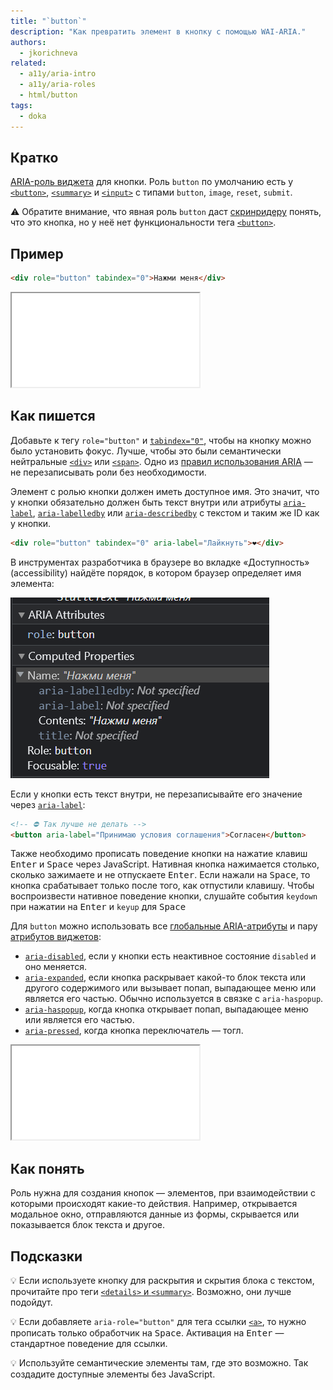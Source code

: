 ```yaml
---
title: "`button`"
description: "Как превратить элемент в кнопку с помощью WAI-ARIA."
authors:
  - jkorichneva
related:
  - a11y/aria-intro
  - a11y/aria-roles
  - html/button
tags:
  - doka
---
```


## Кратко

[ARIA-роль виджета](/a11y/aria-roles/#roli-vidzhetov) для кнопки. Роль `button` по умолчанию есть у [`<button>`](/html/button/), [`<summary>`](/html/details/) и [`<input>`](/html/input/) c типами `button`, `image`, `reset`, `submit`.

<aside>

⚠️ Обратите внимание, что явная роль `button` даст [скринридеру](/a11y/screenreaders/) понять, что это кнопка, но у неё нет функциональности тега [`<button>`](/html/button/).

</aside>

## Пример

```html
<div role="button" tabindex="0">Нажми меня</div>
```

<iframe title="Кастомная кнопка с обработчиками клавиш" src="demos/button-with-interaction/" height="150"></iframe>

## Как пишется

Добавьте к тегу `role="button"` и [`tabindex="0"`](/html/global-attrs/#tabindex), чтобы на кнопку можно было установить фокус. Лучше, чтобы это были семантически нейтральные [`<div>`](/html/div/) или [`<span>`](/html/span/). Одно из [правил использования ARIA](/a11y/aria-intro/#pravila-ispolzovaniya) — не перезаписывать роли без необходимости.

Элемент с ролью кнопки должен иметь доступное имя. Это значит, что у кнопки обязательно должен быть текст внутри или атрибуты [`aria-label`](/a11y/aria-label/), [`aria-labelledby`](/a11y/aria-labelledby/) или [`aria-describedby`](/a11y/aria-describedby/) с текстом и таким же ID как у кнопки.

```html
<div role="button" tabindex="0" aria-label="Лайкнуть">❤️</div>
```
В инструментах разработчика в браузере во вкладке «Доступность» (accessibility) найдёте порядок, в котором браузер определяет имя элемента:

![Скриншот Accessibility tree браузера для определения доступного имени кнопки](./images/computed-name.png)

Если у кнопки есть текст внутри, не перезаписывайте его значение через [`aria-label`](/a11y/aria-label/):

```html
<!-- ⛔ Так лучше не делать -->
<button aria-label="Принимаю условия соглашения">Согласен</button>
```

Также необходимо прописать поведение кнопки на нажатие клавиш <kbd>Enter</kbd> и <kbd>Space</kbd> через JavaScript.
Нативная кнопка нажимается столько, сколько зажимаете и не отпускаете <kbd>Enter</kbd>. Если нажали на <kbd>Space</kbd>, то кнопка срабатывает только после того, как отпустили клавишу. Чтобы воспроизвести нативное поведение кнопки, слушайте события `keydown` при нажатии на <kbd>Enter</kbd> и `keyup` для <kbd>Space</kbd>

Для `button` можно использовать все [глобальные ARIA-атрибуты](/a11y/aria-attrs/#globalnye-atributy) и пару [атрибутов виджетов](/a11y/aria-attrs/#atributy-vidzhetov):

- [`aria-disabled`](/a11y/aria-disabled/), если у кнопки есть неактивное состояние `disabled` и оно меняется.
- [`aria-expanded`](/a11y/aria-expanded/), если кнопка раскрывает какой-то блок текста или другого содержимого или вызывает попап, выпадающее меню или является его частью. Обычно используется в связке с `aria-haspopup`.
- [`aria-haspopup`](/a11y/aria-haspopup/), когда кнопка открывает попап, выпадающее меню или является его частью.
- [`aria-pressed`](/a11y/aria-pressed/), когда кнопка переключатель — тогл.

<iframe title="Кнопка-переключатель" src="demos/button-toggle/" height="150"></iframe>

## Как понять

Роль нужна для создания кнопок — элементов, при взаимодействии с которыми происходят какие-то действия. Например, открывается модальное окно, отправляются данные из формы, скрывается или показывается блок текста и другое.

## Подсказки

💡 Если используете кнопку для раскрытия и скрытия блока с текстом, прочитайте про теги [`<details>` и `<summary>`](/html/details/). Возможно, они лучше подойдут.

💡 Если добавляете `aria-role="button"` для тега ссылки [`<a>`](/html/a/), то нужно прописать только обработчик на <kbd>Space</kbd>. Активация на <kbd>Enter</kbd> — стандартное поведение для ссылки.

💡 Используйте семантические элементы там, где это возможно. Так создадите доступные элементы без JavaScript.
